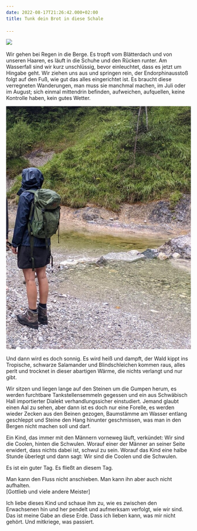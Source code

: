 ```yaml
---
date: 2022-08-17T21:26:42.000+02:00
title: Tunk dein Brot in diese Schale

---
```

![](/uploads/nass-2.jpg)

Wir gehen bei Regen in die Berge. Es tropft vom Blätterdach und von unseren Haaren, es läuft in die Schuhe und den Rücken runter. Am Wasserfall sind wir kurz unschlüssig, bevor einleuchtet, dass es jetzt um Hingabe geht. Wir ziehen uns aus und springen rein, der Endorphinausstoß folgt auf den Fuß, wie gut das alles eingerichtet ist. Es braucht diese verregneten Wanderungen, man muss sie manchmal machen, im Juli oder im August; sich einmal mittendrin befinden, aufweichen, aufquellen, keine Kontrolle haben, kein gutes Wetter.

![](/uploads/nass-3.jpg)

Und dann wird es doch sonnig. Es wird heiß und dampft, der Wald kippt ins Tropische, schwarze Salamander und Blindschleichen kommen raus, alles perlt und trocknet in dieser abartigen Wärme, die nichts verlangt und nur gibt.

Wir sitzen und liegen lange auf den Steinen um die Gumpen herum, es werden furchtbare Tankstellensemmeln gegessen und ein aus Schwäbisch Hall importierter Dialekt verhandlungssicher einstudiert. Jemand glaubt einen Aal zu sehen, aber dann ist es doch nur eine Forelle, es werden wieder Zecken aus den Beinen gezogen, Baumstämme am Wasser entlang geschleppt und Steine den Hang hinunter geschmissen, was man in den Bergen nicht machen soll und darf.

Ein Kind, das immer mit den Männern vorneweg läuft, verkündet: Wir sind die Coolen, hinten die Schwulen. Worauf einer der Männer an seiner Seite erwidert, dass nichts dabei ist, schwul zu sein. Worauf das Kind eine halbe Stunde überlegt und dann sagt: Wir sind die Coolen und die Schwulen.

Es ist ein guter Tag. Es fließt an diesem Tag.

Man kann den Fluss nicht anschieben. Man kann ihn aber auch nicht aufhalten.  
\[Gottlieb und viele andere Meister\]

Ich liebe dieses Kind und schaue ihm zu, wie es zwischen den Erwachsenen hin und her pendelt und aufmerksam verfolgt, wie wir sind. Das ist meine Gabe an diese Erde. Dass ich lieben kann, was mir nicht gehört. Und mitkriege, was passiert.
